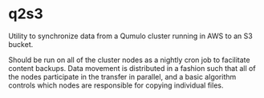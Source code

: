 # q2s3

Utility to synchronize data from a Qumulo cluster running in AWS to an S3 bucket.

Should be run on all of the cluster nodes as a nightly cron job to facilitate content backups. Data movement is distributed in a fashion such that all of the nodes participate in the transfer in parallel, and a basic algorithm controls which nodes are responsible for copying individual files.
